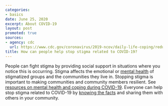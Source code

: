 ```yaml
---
categories:
- basics
date: June 25, 2020
excerpt: About COVID-19
layout: post
promoted: true
sources:
- agency: cdc
  url: https://www.cdc.gov/coronavirus/2019-ncov/daily-life-coping/reducing-stigma.html
title: How can people help stop stigma related to COVID-19?
---
```


People can fight stigma by providing social support in situations where you notice this is occurring. Stigma affects the emotional or [mental health](https://www.cdc.gov/coronavirus/2019-ncov/daily-life-coping/reducing-stigma.html) of stigmatized groups and the communities they live in. Stopping stigma is important to making communities and community members resilient. See [resources on mental health and coping during COVID-19](https://www.cdc.gov/coronavirus/2019-ncov/daily-life-coping/managing-stress-anxiety.html). Everyone can help stop stigma related to COVID-19 by [knowing the facts](https://www.cdc.gov/coronavirus/2019-ncov/daily-life-coping/share-facts.html) and sharing them with others in your community.
